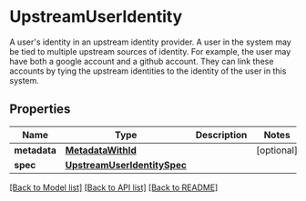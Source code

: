 # UpstreamUserIdentity

A user's identity in an upstream identity provider. A user in the system may be tied to multiple upstream sources of identity. For example, the user may have both a google account and a github account. They can link these accounts by tying the upstream identities to the identity of the user in this system. 
## Properties
Name | Type | Description | Notes
------------ | ------------- | ------------- | -------------
**metadata** | [**MetadataWithId**](MetadataWithId.md) |  | [optional] 
**spec** | [**UpstreamUserIdentitySpec**](UpstreamUserIdentitySpec.md) |  | 

[[Back to Model list]](../README.md#documentation-for-models) [[Back to API list]](../README.md#documentation-for-api-endpoints) [[Back to README]](../README.md)


